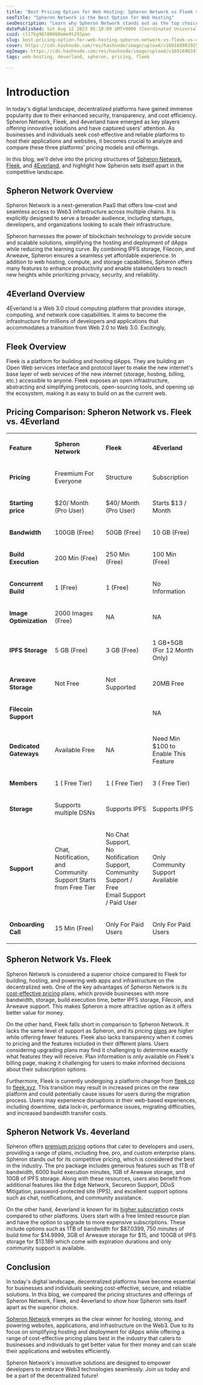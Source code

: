 ```yaml
---
title: "Best Pricing Option for Web Hosting: Spheron Network vs Fleek vs 4Everland"
seoTitle: "Spheron Network is the Best Option for Web Hosting"
seoDescription: "Learn why Spheron Network stands out as the top choice in this analysis. Find the perfect balance between features, performance, and affordability."
datePublished: Sat Aug 12 2023 05:18:09 GMT+0000 (Coordinated Universal Time)
cuid: cll7kg96l00060ame9t293pan
slug: best-pricing-option-for-web-hosting-spheron-network-vs-fleek-vs-4everland
cover: https://cdn.hashnode.com/res/hashnode/image/upload/v1691689829251/82c0b32e-1631-4f09-9132-3e8e85b02d0e.png
ogImage: https://cdn.hashnode.com/res/hashnode/image/upload/v1691696347444/ed9fc34d-a157-4618-a598-a9907905cd6d.png
tags: web-hosting, 4everland, spheron, pricing, fleek

---
```


# Introduction

In today's digital landscape, decentralized platforms have gained immense popularity due to their enhanced security, transparency, and cost efficiency. Spheron Network, Fleek, and 4everland have emerged as key players offering innovative solutions and have captured users' attention. As businesses and individuals seek cost-effective and reliable platforms to host their applications and websites, it becomes crucial to analyze and compare these three platforms' pricing models and offerings. 

In this blog, we'll delve into the pricing structures of [Spheron Network](https://spheron.network/), [Fleek](https://fleek.co/), and [4Everland](https://www.4everland.org/), and highlight how Spheron sets itself apart in the competitive landscape.

## Spheron Network Overview

Spheron Network is a next-generation PaaS that offers low-cost and seamless access to Web3 infrastructure across multiple chains. It is explicitly designed to serve a broader audience, including startups, developers, and organizations looking to scale their infrastructure. 

Spheron harnesses the power of blockchain technology to provide secure and scalable solutions, simplifying the hosting and deployment of dApps while reducing the learning curve. By combining IPFS storage, Filecoin, and Arweave, Spheron ensures a seamless yet affordable experience. In addition to web hosting, compute, and storage capabilities, Spheron offers many features to enhance productivity and enable stakeholders to reach new heights while prioritizing privacy, security, and reliability.

## 4Everland Overview

4Everland is a Web 3.0 cloud computing platform that provides storage, computing, and network core capabilities. It aims to become the infrastructure for millions of developers and applications that accommodates a transition from Web 2.0 to Web 3.0. Excitingly, 

## Fleek Overview

Fleek is a platform for building and hosting dApps. They are building an Open Web services interface and protocol layer to make the new internet's base layer of web services of the new internet (storage, hosting, billing, etc.) accessible to anyone. Fleek exposes an open infrastructure, abstracting and simplifying protocols, open-sourcing tools, and opening up the ecosystem, making it as easy to build on as the current web.

## Pricing Comparison: Spheron Network vs. Fleek vs. 4Everland

<table><tbody><tr><td colspan="1" rowspan="1"><p><strong>Feature</strong></p></td><td colspan="1" rowspan="1" colwidth="201"><p><strong>Spheron Network</strong></p></td><td colspan="1" rowspan="1"><p><strong>Fleek</strong></p></td><td colspan="1" rowspan="1"><p><strong>4Everland</strong></p></td></tr><tr><td colspan="1" rowspan="1"><p><strong>Pricing</strong></p></td><td colspan="1" rowspan="1" colwidth="201"><p>Freemium For Everyone</p></td><td colspan="1" rowspan="1"><p>Structure</p></td><td colspan="1" rowspan="1"><p>Subscription</p></td></tr><tr><td colspan="1" rowspan="1"><p><strong>Starting price</strong></p></td><td colspan="1" rowspan="1" colwidth="201"><p>$20/ Month (Pro User)</p></td><td colspan="1" rowspan="1"><p>$40/ Month (Pro User)</p></td><td colspan="1" rowspan="1"><p>Starts $13 / Month&nbsp;</p></td></tr><tr><td colspan="1" rowspan="1"><p><strong>Bandwidth</strong></p></td><td colspan="1" rowspan="1" colwidth="201"><p>100GB (Free)</p></td><td colspan="1" rowspan="1"><p>50GB (Free)</p></td><td colspan="1" rowspan="1"><p>10 GB (Free)</p></td></tr><tr><td colspan="1" rowspan="1"><p><strong>Build Execution</strong></p></td><td colspan="1" rowspan="1" colwidth="201"><p>200 Min (Free)</p></td><td colspan="1" rowspan="1"><p>250 Min (Free)</p></td><td colspan="1" rowspan="1"><p>100 Min (Free)</p></td></tr><tr><td colspan="1" rowspan="1"><p><strong>Concurrent Build</strong></p></td><td colspan="1" rowspan="1" colwidth="201"><p>1 (Free)</p></td><td colspan="1" rowspan="1"><p>1 (Free)</p></td><td colspan="1" rowspan="1"><p>No Information</p></td></tr><tr><td colspan="1" rowspan="1"><p><strong>Image Optimization</strong></p></td><td colspan="1" rowspan="1" colwidth="201"><p>2000 Images (Free)</p></td><td colspan="1" rowspan="1"><p>NA</p></td><td colspan="1" rowspan="1"><p>NA</p></td></tr><tr><td colspan="1" rowspan="1"><p><strong>IPFS Storage</strong></p></td><td colspan="1" rowspan="1" colwidth="201"><p>5 GB (Free)</p></td><td colspan="1" rowspan="1"><p>3 GB (Free)</p></td><td colspan="1" rowspan="1"><p>1 GB+5GB (For 12 Month Only)</p></td></tr><tr><td colspan="1" rowspan="1"><p><strong>Arweave Storage</strong></p></td><td colspan="1" rowspan="1" colwidth="201"><p>Not Free</p></td><td colspan="1" rowspan="1"><p>Not Supported</p></td><td colspan="1" rowspan="1"><p>20MB Free</p></td></tr><tr><td colspan="1" rowspan="1"><p><strong>Filecoin Support</strong></p></td><td colspan="1" rowspan="1" colwidth="201"><p></p></td><td colspan="1" rowspan="1"><p></p></td><td colspan="1" rowspan="1"><p>NA</p></td></tr><tr><td colspan="1" rowspan="1"><p><strong>Dedicated Gateways</strong></p></td><td colspan="1" rowspan="1" colwidth="201"><p>Available Free</p></td><td colspan="1" rowspan="1"><p>NA</p></td><td colspan="1" rowspan="1"><p>Need Min $100 to Enable This Feature</p></td></tr><tr><td colspan="1" rowspan="1"><p><strong>Members</strong></p></td><td colspan="1" rowspan="1" colwidth="201"><p>1 ( Free Tier)</p></td><td colspan="1" rowspan="1"><p>1 ( Free Tier)</p></td><td colspan="1" rowspan="1"><p>3 ( Free Tier)</p></td></tr><tr><td colspan="1" rowspan="1"><p><strong>Storage</strong></p></td><td colspan="1" rowspan="1" colwidth="201"><p>Supports multiple DSNs</p></td><td colspan="1" rowspan="1"><p>Supports IPFS</p></td><td colspan="1" rowspan="1"><p>Supports IPFS</p></td></tr><tr><td colspan="1" rowspan="1"><p><strong>Support</strong></p></td><td colspan="1" rowspan="1" colwidth="201"><p>Chat, Notification, and Community Support Starts from Free Tier</p></td><td colspan="1" rowspan="1"><p>No Chat Support,<br>No Notification Support, Community Support / Free<br>Email Support / Paid User</p></td><td colspan="1" rowspan="1"><p>Only Community Support Available</p></td></tr><tr><td colspan="1" rowspan="1"><p><strong>Onboarding Call</strong></p></td><td colspan="1" rowspan="1" colwidth="201"><p>15 Min (Free)</p></td><td colspan="1" rowspan="1"><p>Only For Paid Users</p></td><td colspan="1" rowspan="1"><p>Only For Paid Users</p></td></tr></tbody></table>

## Spheron Network Vs. Fleek

Spheron Network is considered a superior choice compared to Fleek for building, hosting, and powering web apps and infrastructure on the decentralized web. One of the key advantages of Spheron Network is its [cost-effective pricing](https://spheron.network/pricing/) plans, which provide businesses with more bandwidth, storage, build execution time, better IPFS storage, Filecoin, and Arweave support. This makes Spheron a more attractive option as it offers better value for money.

On the other hand, Fleek falls short in comparison to Spheron Network. It lacks the same level of support as Spheron, and its pricing [plans](https://fleek.co/pricing/) are higher while offering fewer features. Fleek also lacks transparency when it comes to pricing and the features included in their different plans. Users considering upgrading plans may find it challenging to determine exactly what features they will receive. Plan information is only available on Fleek's billing page, making it challenging for users to make informed decisions about their subscription options.

Furthermore, Fleek is currently undergoing a platform change from [fleek.co](http://fleek.co) to [fleek.xyz](http://fleek.xyz). This transition may result in increased prices on the new platform and could potentially cause issues for users during the migration process. Users may experience disruptions in their web-based experiences, including downtime, data lock-in, performance issues, migrating difficulties, and increased bandwidth transfer costs.

## Spheron Network Vs. 4everland

Spheron offers [premium pricing](https://spheron.network/pricing/) options that cater to developers and users, providing a range of plans, including free, pro, and custom enterprise plans. Spheron stands out for its competitive pricing, which is considered the best in the industry. The pro package includes generous features such as 1TB of bandwidth, 6000 build execution minutes, 1GB of Arweave storage, and 10GB of IPFS storage. Along with these resources, users also benefit from additional features like the Edge Network, Secureon Support, DDoS Mitigation, password-protected site (PPS), and excellent support options such as chat, notifications, and community assistance.

On the other hand, 4everland is known for its [higher subscription](https://www.4everland.org/price) costs compared to other platforms. Users start with a free limited resource plan and have the option to upgrade to more expensive subscriptions. These include options such as 1TB of bandwidth for $87.0399, 750 minutes of build time for $14.9999, 3GB of Arweave storage for $15, and 100GB of IPFS storage for $13.189 which come with expiration durations and only community support is available.

## Conclusion

In today's digital landscape, decentralized platforms have become essential for businesses and individuals seeking cost-effective, secure, and reliable solutions. In this blog, we compared the pricing structures and offerings of Spheron Network, Fleek, and 4everland to show how Spheron sets itself apart as the superior choice.

[Spheron Network](https://spheron.network/) emerges as the clear winner for hosting, storing, and powering websites, applications, and infrastructure on the Web3. Due to its focus on simplifying hosting and deployment for dApps while offering a range of cost-effective pricing plans best in the industry that caters to businesses and individuals to get better value for their money and can scale their applications and websites efficiently.

Spheron Network's innovative solutions are designed to empower developers to embrace Web3 technologies seamlessly. Join us today and be a part of the decentralized future!